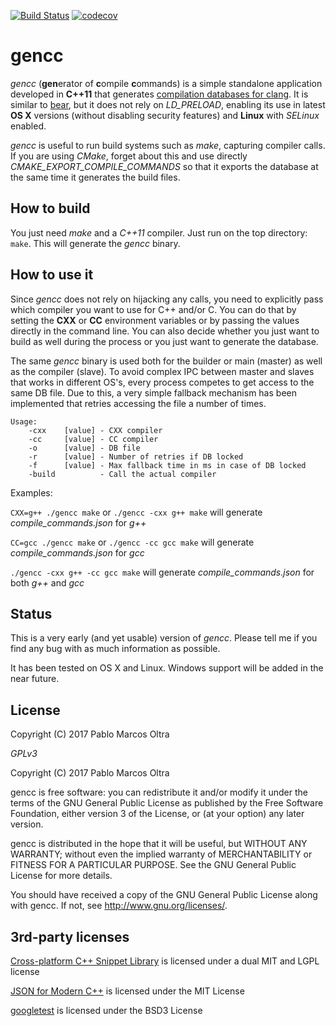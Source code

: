 [![Build Status](https://travis-ci.org/pamarcos/gencc.svg?branch=master)](https://travis-ci.org/pamarcos/gencc)
[![codecov](https://codecov.io/gh/pamarcos/gencc/branch/master/graph/badge.svg)](https://codecov.io/gh/pamarcos/gencc)

# gencc

*gencc* (**gen**erator of **c**ompile **c**ommands) is a simple standalone application developed in **C++11** that generates [compilation databases for clang](http://clang.llvm.org/docs/JSONCompilationDatabase.html). It is similar to [bear](https://github.com/rizsotto/Bear), but it does not rely on *LD_PRELOAD*, enabling its use in latest **OS X** versions (without disabling security features) and **Linux** with *SELinux* enabled.

*gencc* is useful to run build systems such as *make*, capturing compiler calls. If you are using *CMake*, forget about this and use directly *CMAKE\_EXPORT\_COMPILE\_COMMANDS* so that it exports the database at the same time it generates the build files.

## How to build

You just need *make* and a *C++11* compiler. Just run on the top directory: ```make```. This will generate the *gencc* binary.

## How to use it

Since *gencc* does not rely on hijacking any calls, you need to explicitly pass which compiler you want to use for C++ and/or C. You can do that by setting the **CXX** or **CC** environment variables or by passing the values directly in the command line. You can also decide whether you just want to build as well during the process or you just want to generate the database.

The same *gencc* binary is used both for the builder or main (master) as well as the compiler (slave). To avoid complex IPC between master and slaves that works in different OS's, every process competes to get access to the same DB file. Due to this, a very simple fallback mechanism has been implemented that retries accessing the file a number of times.

```
Usage:
	-cxx    [value] - CXX compiler
	-cc     [value] - CC compiler
	-o      [value] - DB file
	-r      [value] - Number of retries if DB locked
	-f      [value] - Max fallback time in ms in case of DB locked
	-build          - Call the actual compiler
```

Examples:

```CXX=g++ ./gencc make``` or ```./gencc -cxx g++ make``` will generate *compile_commands.json* for *g++*

```CC=gcc ./gencc make``` or ```./gencc -cc gcc make``` will generate *compile_commands.json* for *gcc*

```./gencc -cxx g++ -cc gcc make``` will generate *compile_commands.json* for both *g++* and *gcc*

## Status

This is a very early (and yet usable) version of *gencc*. Please tell me if you find any bug with as much information as possible.

It has been tested on OS X and Linux. Windows support will be added in the near future.

## License

Copyright (C) 2017 Pablo Marcos Oltra

*GPLv3*

Copyright (C) 2017 Pablo Marcos Oltra

gencc is free software: you can redistribute it and/or modify
it under the terms of the GNU General Public License as published by
the Free Software Foundation, either version 3 of the License, or
(at your option) any later version.

gencc is distributed in the hope that it will be useful,
but WITHOUT ANY WARRANTY; without even the implied warranty of
MERCHANTABILITY or FITNESS FOR A PARTICULAR PURPOSE.  See the
GNU General Public License for more details.

You should have received a copy of the GNU General Public License
along with gencc.  If not, see <http://www.gnu.org/licenses/>.

## 3rd-party licenses

[Cross-platform C++ Snippet Library](https://github.com/cubiclesoft/cross-platform-cpp) is licensed under a dual MIT and LGPL license

[JSON for Modern C++](https://github.com/nlohmann/json) is licensed under the MIT License

[googletest](https://github.com/google/googletest) is licensed under the BSD3 License

